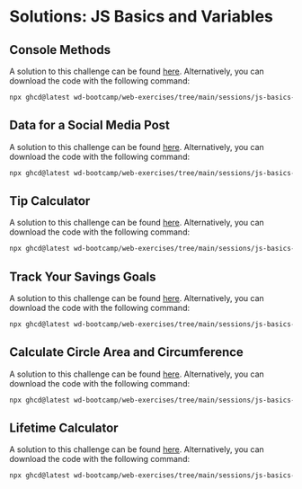 # Solutions: JS Basics and Variables

## Console Methods

A solution to this challenge can be found [here](https://github.com/wd-bootcamp/web-exercises/tree/main/sessions/js-basics-and-variables/console-methods_solution). Alternatively, you can download the code with the following command:

```bash
npx ghcd@latest wd-bootcamp/web-exercises/tree/main/sessions/js-basics-and-variables/console-methods_solution
```

## Data for a Social Media Post

A solution to this challenge can be found [here](https://github.com/wd-bootcamp/web-exercises/tree/main/sessions/js-basics-and-variables/social-media-post_solution). Alternatively, you can download the code with the following command:

```bash
npx ghcd@latest wd-bootcamp/web-exercises/tree/main/sessions/js-basics-and-variables/social-media-post_solution
```

## Tip Calculator

A solution to this challenge can be found [here](https://github.com/wd-bootcamp/web-exercises/tree/main/sessions/js-basics-and-variables/tip-calculator_solution). Alternatively, you can download the code with the following command:

```bash
npx ghcd@latest wd-bootcamp/web-exercises/tree/main/sessions/js-basics-and-variables/tip-calculator_solution
```

## Track Your Savings Goals

A solution to this challenge can be found [here](https://github.com/wd-bootcamp/web-exercises/tree/main/sessions/js-basics-and-variables/track-your-savings-goals_solution). Alternatively, you can download the code with the following command:

```bash
npx ghcd@latest wd-bootcamp/web-exercises/tree/main/sessions/js-basics-and-variables/track-your-savings-goals_solution
```

## Calculate Circle Area and Circumference

A solution to this challenge can be found [here](https://github.com/wd-bootcamp/web-exercises/tree/main/sessions/js-basics-and-variables/calculate-circle-area-and-circumference__solution). Alternatively, you can download the code with the following command:

```bash
npx ghcd@latest wd-bootcamp/web-exercises/tree/main/sessions/js-basics-and-variables/calculate-circle-area-and-circumference_solution
```

## Lifetime Calculator

A solution to this challenge can be found [here](https://github.com/wd-bootcamp/web-exercises/tree/main/sessions/js-basics-and-variables/lifetime-calculator_solution). Alternatively, you can download the code with the following command:

```bash
npx ghcd@latest wd-bootcamp/web-exercises/tree/main/sessions/js-basics-and-variables/lifetime-calculator_solution
```
